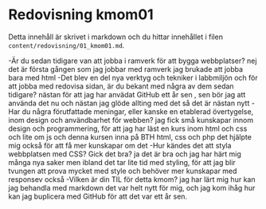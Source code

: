 ---
---
Redovisning kmom01
=========================

Detta innehåll är skrivet i markdown och du hittar innehållet i filen `content/redovisning/01_kmom01.md`.

-Är du sedan tidigare van att jobba i ramverk för att bygga webbplatser?
nej det är första gången som jag jobbar med ramverk jag brukade att jobba bara med html
-Det blev en del nya verktyg och tekniker i labbmiljön och för att jobba med redovisa sidan,
 är du bekant med några av dem sedan tidigare?
nästan för att jag har anvädat GitHub ett år sen ,
sen bör jag att använda det nu och nästan jag glöde allting med det så det är nästan nytt
-Har du några förutfattade meningar, eller kanske en etablerad övertygelse,
inom design och användbarhet för webben?
jag fick små kunskapar innom design och programmering,
för att jag har läst en kurs inom html och css och lite om js och denna kursen inna på BTH html,
css och php det hjälpte mig också för att få mer kunskapar om det
-Hur kändes det att styla webbplatsen med CSS? Gick det bra?
ja det är bra och jag har härt mig många nya saker men ibland det tar lite tid med styling,
för att jag blir tvungen att prova mycket med style och behöver mer kunskapar med responsev också
-Vilken är din TIL för detta kmom?
jag har lärt mig hur kan jag behandla med markdown det var helt nytt för mig,
och jag kom ihåg hur kan jag buplicera med GitHub för att det var ett år sen.
